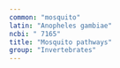 ```yaml
---
common: "mosquito"
latin: "Anopheles gambiae"
ncbi: " 7165"
title: "Mosquito pathways"
group: "Invertebrates"
---
```

